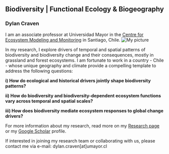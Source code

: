 ## Biodiversity | Functional Ecology & Biogeography

### Dylan Craven

I am an associate professor at Universidad Mayor in the [Centre for Ecosystem Modeling and Monitoring](https://cem.umayor.cl/) in Santiago, Chile. 
![My picture](/images/dcraven-picture.png)

In my research, I explore drivers of temporal and spatial patterns of biodiversity and biodiversity change and their consequences, mostly in grassland and forest ecosystems. I am fortunate to work in a country - Chile - whose unique geography and climate provide a compelling template to address the following questions:

 __i) How do ecological and historical drivers jointly shape biodiversity patterns?__  
 
__ii)  How do biodiversity and biodiversity-dependent ecosystem functions vary across temporal and spatial scales?__

__iii) How does biodiversity mediate ecosystem responses to global change drivers?__

For more information about my research, read more on my [Research page](/research) or my [Google Scholar](https://scholar.google.com/citations?user=rz2vROgAAAAJ&hl=en&authuser=1) profile.

If interested in joining my research team or collaborating with us, please contact me via e-mail: dylan.craven[at]umayor.cl
